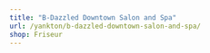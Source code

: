 ```yaml
---
title: "B-Dazzled Downtown Salon and Spa"
url: /yankton/b-dazzled-downtown-salon-and-spa/
shop: Friseur
---
```

